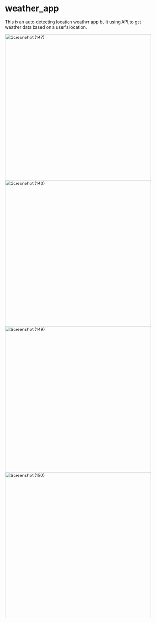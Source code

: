 # weather_app
This is an auto-detecting location weather app built using API,to get weather data based on a user's location.

<img width="480" alt="Screenshot (147)" src="https://user-images.githubusercontent.com/72565544/184526742-2768dd05-aa18-43aa-b5e5-016c7809c646.png">
<img width="480" alt="Screenshot (148)" src="https://user-images.githubusercontent.com/72565544/184526825-3866cf6e-3ab1-4297-9960-665596201faa.png">
<img width="480" alt="Screenshot (149)" src="https://user-images.githubusercontent.com/72565544/184526840-a5d7f2d7-0dd8-42fd-a359-baa265285e76.png">
<img width="480" alt="Screenshot (150)" src="https://user-images.githubusercontent.com/72565544/184526854-2c3cfdfc-bfca-4479-92ce-07dffdf40692.png">

